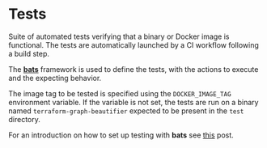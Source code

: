 # Tests

Suite of automated tests verifying that a binary or Docker image is functional. The tests are automatically launched by
a CI workflow following a build step.

The **[bats](https://www.npmjs.com/package/bats)** framework is used to define the tests, with the actions to execute
and the expecting behavior.

The image tag to be tested is specified using the `DOCKER_IMAGE_TAG` environment variable.
If the variable is not set, the tests are run on a binary named `terraform-graph-beautifier` expected to be present in
the `test` directory.

For an introduction on how to set up testing with **bats**
see [this](https://stefanzweifel.io/posts/2020/12/22/getting-started-with-bash-testing-with-bats) post.

